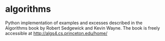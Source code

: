# algorithms
Python implementation of examples and excesses described in the Algorithms book by Robert Sedgewick and Kevin Wayne. The book is freely accessible at http://algs4.cs.princeton.edu/home/
